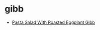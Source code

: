 # gibb

 * [Pasta Salad With Roasted Eggplant Gibb](index/p/pasta-salad-with-roasted-eggplant-gibb-12429.json)
